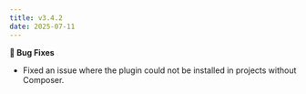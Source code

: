```yaml
---
title: v3.4.2
date: 2025-07-11
---
```


**🐞 Bug Fixes**

- Fixed an issue where the plugin could not be installed in projects without Composer.
